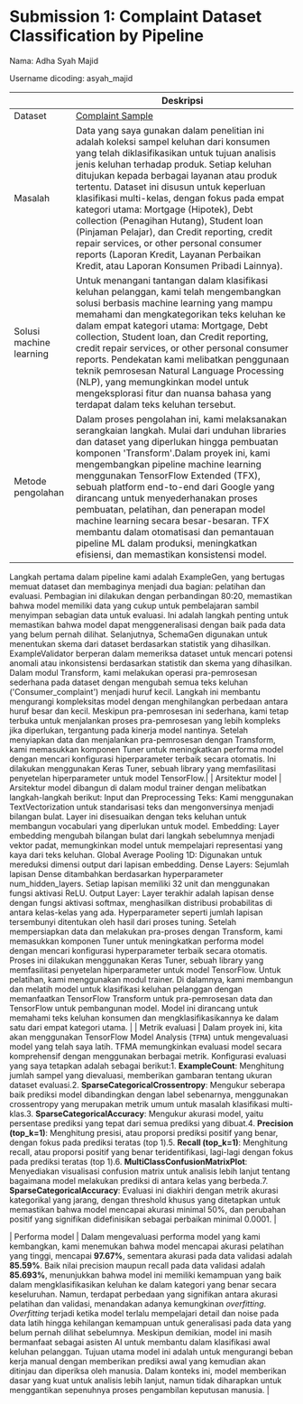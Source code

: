 # Submission 1: Complaint Dataset Classification by Pipeline

Nama: Adha Syah Majid

Username dicoding: asyah_majid

| | Deskripsi |
| ----------- | ----------- |
| Dataset | [Complaint Sample](https://www.kaggle.com/datasets/mohammadripan/complaint-sample) |
| Masalah | Data yang saya gunakan dalam penelitian ini adalah koleksi sampel keluhan dari konsumen yang telah diklasifikasikan untuk tujuan analisis jenis keluhan terhadap produk. Setiap keluhan ditujukan kepada berbagai layanan atau produk tertentu. Dataset ini disusun untuk keperluan klasifikasi multi-kelas, dengan fokus pada empat kategori utama: Mortgage (Hipotek), Debt collection (Penagihan Hutang), Student loan (Pinjaman Pelajar), dan Credit reporting, credit repair services, or other personal consumer reports (Laporan Kredit, Layanan Perbaikan Kredit, atau Laporan Konsumen Pribadi Lainnya). |
| Solusi machine learning | Untuk menangani tantangan dalam klasifikasi keluhan pelanggan, kami telah mengembangkan solusi berbasis machine learning yang mampu memahami dan mengkategorikan teks keluhan ke dalam empat kategori utama: Mortgage, Debt collection, Student loan, dan Credit reporting, credit repair services, or other personal consumer reports. Pendekatan kami melibatkan penggunaan teknik pemrosesan Natural Language Processing (NLP), yang memungkinkan model untuk mengeksplorasi fitur dan nuansa bahasa yang terdapat dalam teks keluhan tersebut. |
| Metode pengolahan | Dalam proses pengolahan ini, kami melaksanakan serangkaian langkah. Mulai dari unduhan libraries dan dataset yang diperlukan hingga pembuatan komponen 'Transform'.Dalam proyek ini, kami mengembangkan pipeline machine learning menggunakan TensorFlow Extended (TFX), sebuah platform end-to-end dari Google yang dirancang untuk menyederhanakan proses pembuatan, pelatihan, dan penerapan model machine learning secara besar-besaran. TFX membantu dalam otomatisasi dan pemantauan pipeline ML dalam produksi, meningkatkan efisiensi, dan memastikan konsistensi model.
Langkah pertama dalam pipeline kami adalah ExampleGen, yang bertugas memuat dataset dan membaginya menjadi dua bagian: pelatihan dan evaluasi. Pembagian ini dilakukan dengan perbandingan 80:20, memastikan bahwa model memiliki data yang cukup untuk pembelajaran sambil menyimpan sebagian data untuk evaluasi. Ini adalah langkah penting untuk memastikan bahwa model dapat menggeneralisasi dengan baik pada data yang belum pernah dilihat.
Selanjutnya, SchemaGen digunakan untuk menentukan skema dari dataset berdasarkan statistik yang dihasilkan.
ExampleValidator berperan dalam memeriksa dataset untuk mencari potensi anomali atau inkonsistensi berdasarkan statistik dan skema yang dihasilkan.
Dalam modul Transform, kami melakukan operasi pra-pemrosesan sederhana pada dataset dengan mengubah semua teks keluhan ('Consumer_complaint') menjadi huruf kecil. Langkah ini membantu mengurangi kompleksitas model dengan menghilangkan perbedaan antara huruf besar dan kecil. Meskipun pra-pemrosesan ini sederhana, kami tetap terbuka untuk menjalankan proses pra-pemrosesan yang lebih kompleks jika diperlukan, tergantung pada kinerja model nantinya.
Setelah menyiapkan data dan menjalankan pra-pemrosesan dengan Transform, kami memasukkan komponen Tuner untuk meningkatkan performa model dengan mencari konfigurasi hiperparameter terbaik secara otomatis. Ini dilakukan menggunakan Keras Tuner, sebuah library yang memfasilitasi penyetelan hiperparameter untuk model TensorFlow.|
| Arsitektur model | Arsitektur model dibangun di dalam modul trainer dengan melibatkan langkah-langkah berikut:
Input dan Preprocessing Teks: Kami menggunakan TextVectorization untuk standarisasi teks dan mengonversinya menjadi bilangan bulat. Layer ini disesuaikan dengan teks keluhan untuk membangun vocabulari yang diperlukan untuk model.
Embedding: Layer embedding mengubah bilangan bulat dari langkah sebelumnya menjadi vektor padat, memungkinkan model untuk mempelajari representasi yang kaya dari teks keluhan.
Global Average Pooling 1D: Digunakan untuk mereduksi dimensi output dari lapisan embedding.
Dense Layers: Sejumlah lapisan Dense ditambahkan berdasarkan hyperparameter num_hidden_layers. Setiap lapisan memiliki 32 unit dan menggunakan fungsi aktivasi ReLU.
Output Layer: Layer terakhir adalah lapisan dense dengan fungsi aktivasi softmax, menghasilkan distribusi probabilitas di antara kelas-kelas yang ada.
Hyperparameter seperti jumlah lapisan tersembunyi ditentukan oleh hasil dari proses tuning. Setelah mempersiapkan data dan melakukan pra-proses dengan Transform, kami memasukkan komponen Tuner untuk meningkatkan performa model dengan mencari konfigurasi hyperparameter terbaik secara otomatis. Proses ini dilakukan menggunakan Keras Tuner, sebuah library yang memfasilitasi penyetelan hiperparameter untuk model TensorFlow.
Untuk pelatihan, kami menggunakan modul trainer. Di dalamnya, kami membangun dan melatih model untuk klasifikasi keluhan pelanggan dengan memanfaatkan TensorFlow Transform untuk pra-pemrosesan data dan TensorFlow untuk pembangunan model. Model ini dirancang untuk memahami teks keluhan konsumen dan mengklasifikasikannya ke dalam satu dari empat kategori utama. |
| Metrik evaluasi | Dalam proyek ini, kita akan menggunakan TensorFlow Model Analysis (`TFMA`) untuk mengevaluasi model yang telah saya latih. TFMA memungkinkan evaluasi model secara komprehensif dengan menggunakan berbagai metrik. Konfigurasi evaluasi yang saya tetapkan adalah sebagai berikut:1. **ExampleCount**: Menghitung jumlah sampel yang dievaluasi, memberikan gambaran tentang ukuran dataset evaluasi.2. **SparseCategoricalCrossentropy**: Mengukur seberapa baik prediksi model dibandingkan dengan label sebenarnya, menggunakan crossentropy yang merupakan metrik umum untuk masalah klasifikasi multi-klas.3. **SparseCategoricalAccuracy**: Mengukur akurasi model, yaitu persentase prediksi yang tepat dari semua prediksi yang dibuat.4. **Precision (top_k=1)**: Menghitung presisi, atau proporsi prediksi positif yang benar, dengan fokus pada prediksi teratas (top 1).5. **Recall (top_k=1)**: Menghitung recall, atau proporsi positif yang benar teridentifikasi, lagi-lagi dengan fokus pada prediksi teratas (top 1).6. **MultiClassConfusionMatrixPlot**: Menyediakan visualisasi confusion matrix untuk analisis lebih lanjut tentang bagaimana model melakukan prediksi di antara kelas yang berbeda.7. **SparseCategoricalAccuracy**: Evaluasi ini diakhiri dengan metrik akurasi kategorikal yang jarang, dengan threshold khusus yang ditetapkan untuk memastikan bahwa model mencapai akurasi minimal 50%, dan perubahan positif yang signifikan didefinisikan sebagai perbaikan minimal 0.0001. |

| Performa model | Dalam mengevaluasi performa model yang kami kembangkan, kami menemukan bahwa model mencapai akurasi pelatihan yang tinggi, mencapai **97.67%**, sementara akurasi pada data validasi adalah **85.59%**. Baik nilai precision maupun recall pada data validasi adalah **85.693%**, menunjukkan bahwa model ini memiliki kemampuan yang baik dalam mengklasifikasikan keluhan ke dalam kategori yang benar secara keseluruhan.
Namun, terdapat perbedaan yang signifikan antara akurasi pelatihan dan validasi, menandakan adanya kemungkinan _overfitting_. _Overfitting_ terjadi ketika model terlalu mempelajari detail dan noise pada data latih hingga kehilangan kemampuan untuk generalisasi pada data yang belum pernah dilihat sebelumnya.
Meskipun demikian, model ini masih bermanfaat sebagai asisten AI untuk membantu dalam klasifikasi awal keluhan pelanggan. Tujuan utama model ini adalah untuk mengurangi beban kerja manual dengan memberikan prediksi awal yang kemudian akan ditinjau dan diperiksa oleh manusia. Dalam konteks ini, model memberikan dasar yang kuat untuk analisis lebih lanjut, namun tidak diharapkan untuk menggantikan sepenuhnya proses pengambilan keputusan manusia. |
